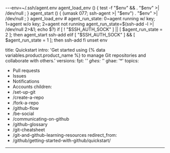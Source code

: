 ---env=~/.ssh/agent.env agent_load_env () { test -f "$env" && . "$env" >| /dev/null ; } agent_start () { (umask 077; ssh-agent >| "$env") . "$env" >| /dev/null ; } agent_load_env # agent_run_state: 0=agent running w/ key; 1=agent w/o key; 2=agent not running agent_run_state=$(ssh-add -l >| /dev/null 2>&1; echo $?) if [ ! "$SSH_AUTH_SOCK" ] || [ $agent_run_state = 2 ]; then agent_start ssh-add elif [ "$SSH_AUTH_SOCK" ] && [ $agent_run_state = 1 ]; then ssh-add fi unset env

title: Quickstart
intro: 'Get started using {% data variables.product.product_name %} to manage Git repositories and collaborate with others.'
versions:
  fpt: '*'
  ghes: '*'
  ghae: '*'
topics:
  - Pull requests
  - Issues
  - Notifications
  - Accounts
children:
  - /set-up-git
  - /create-a-repo
  - /fork-a-repo
  - /github-flow
  - /be-social
  - /communicating-on-github
  - /github-glossary
  - /git-cheatsheet
  - /git-and-github-learning-resources
redirect_from:
  - /github/getting-started-with-github/quickstart/
---

